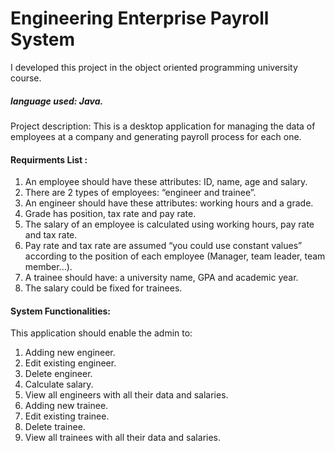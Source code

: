 # Engineering Enterprise Payroll System

I developed this project in the object oriented programming university course.
##### language used: Java.

Project description: This is a desktop application for managing the data of employees at a company and generating payroll process
for each one.


#### Requirments List :
 
1. An employee should have these attributes: ID, name, age and salary.
2. There are 2 types of employees: “engineer and trainee”.
3. An engineer should have these attributes: working hours and a grade.
4. Grade has position, tax rate and pay rate.
5. The salary of an employee is calculated using working hours, pay rate and tax rate.
6. Pay rate and tax rate are assumed “you could use constant values” according to the
position of each employee (Manager, team leader, team member...).
7. A trainee should have: a university name, GPA and academic year.
8. The salary could be fixed for trainees.


#### System Functionalities:
This application should enable the admin to:

1. Adding new engineer.
2. Edit existing engineer.
3. Delete engineer.
4. Calculate salary.
5. View all engineers with all their data and salaries.
6. Adding new trainee.
7. Edit existing trainee.
8. Delete trainee.
9. View all trainees with all their data and salaries.

